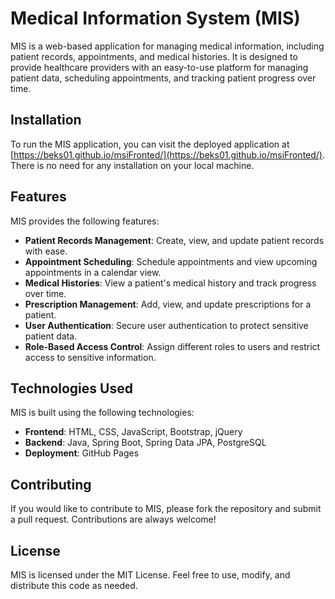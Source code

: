 # Medical Information System (MIS)

MIS is a web-based application for managing medical information, including patient records, appointments, and medical histories. It is designed to provide healthcare providers with an easy-to-use platform for managing patient data, scheduling appointments, and tracking patient progress over time.

## Installation

To run the MIS application, you can visit the deployed application at [https://beks01.github.io/msiFronted/](https://beks01.github.io/msiFronted/). There is no need for any installation on your local machine.

## Features

MIS provides the following features:

- **Patient Records Management**: Create, view, and update patient records with ease.
- **Appointment Scheduling**: Schedule appointments and view upcoming appointments in a calendar view.
- **Medical Histories**: View a patient's medical history and track progress over time.
- **Prescription Management**: Add, view, and update prescriptions for a patient.
- **User Authentication**: Secure user authentication to protect sensitive patient data.
- **Role-Based Access Control**: Assign different roles to users and restrict access to sensitive information.

## Technologies Used

MIS is built using the following technologies:

- **Frontend**: HTML, CSS, JavaScript, Bootstrap, jQuery
- **Backend**: Java, Spring Boot, Spring Data JPA, PostgreSQL
- **Deployment**: GitHub Pages

## Contributing

If you would like to contribute to MIS, please fork the repository and submit a pull request. Contributions are always welcome!

## License

MIS is licensed under the MIT License. Feel free to use, modify, and distribute this code as needed.


